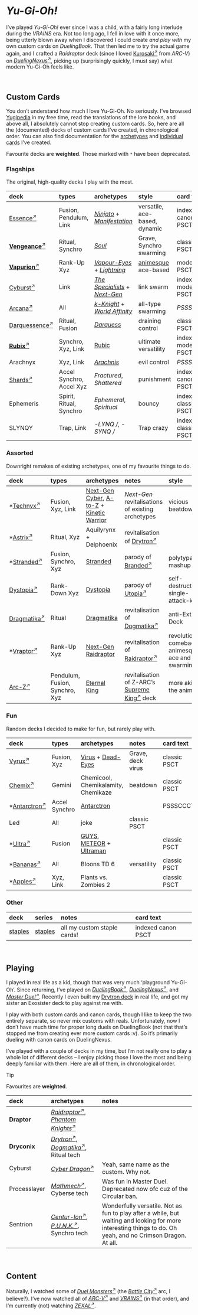 # *Yu-Gi-Oh!*
<!-- #SQUARK live!
| dest = yugioh
| shard = yugioh
-->

I’ve played *Yu-Gi-Oh!* ever since I was a child, with a fairly long interlude during the *VRAINS* era. Not too long ago, I fell in love with it once more, being utterly blown away when I discovered I could create *and play with* my own custom cards on *DuelingBook*. That then led me to try the actual game again, and I crafted a *Raidraptor* deck (since I loved [Kurosaki<sup>↗</sup>](https://yugipedia.com/wiki/Shay_Obsidian) from *ARC-V*) on [*DuelingNexus*<sup>↗</sup>](https://duelingnexus.com), picking up (surprisingly quickly, I must say) what modern Yu-Gi-Oh feels like.


<br>


## Custom Cards

You don’t understand how much I love Yu-Gi-Oh. No seriously. I’ve browsed [Yugipedia](https://yugipedia.com) in my free time, read the translations of the lore books, and above all, I absolutely cannot stop creating custom cards. So, here are all the (documented) decks of custom cards I’ve created, in chronological order. You can also find documentation for the [archetypes](archetypes) and [individual cards](cards) I’ve created.

Favourite decks are **weighted**. Those marked with `*` have been deprecated.

### Flagships
The original, high-quality decks I play with the most.

| deck | types | archetypes | style | card text | version |
| :--- | :---- | :--------- | :---- | :-------- | :------ |
| [Essence<sup>↗</sup>](https://duelingbook.com/deck?id=11724812) | Fusion, Pendulum, Link | [*Ninjato*](archetypes/Ninjato.md) + [*Manifestation*](Manifestation.md) | versatile, ace-based, dynamic | indexed canon PSCT | 5.0 |
| [**Vengeance**<sup>↗</sup>](https://duelingbook.com/deck?id=11423800) | Ritual, Synchro | [*Soul*](archetypes/Soul.md) | Grave, Synchro swarming | classic PSCT | 4.0 |
| [**Vapurion**<sup>↗</sup>](https://duelingbook.com/deck?id=11882083) | Rank-Up Xyz | [*Vapour-Eyes*](archetypes/Vapour-Eyes.md) + [*Lightning*](archetypes/Lightning.md) | [animesque](https://github.com/Sup2point0/Antarctica/blob/home/logistics/linque/dict.md#animesque 'anime-like') ace-based | modern PSCT | 3.0 |
| [Cyburst<sup>↗</sup>](https://duelingbook.com/deck?id=11997304) | Link | [*The Specialists*](archetypes/The%20Specialists.md) + [*Next-Gen*](archetypes/Next-Gen.md) | link swarm | indexed modern PSCT | 3.0 |
| [Arcana<sup>↗</sup>](https://duelingbook.com/deck?id=12012335) | All | [*k-Knight*](archetypes/k-Knight.md) + [*World Affinity*](archetypes/World%20Affinity.md) | all-type swarming | *PSSSCCCT* | 3.0 |
| [Darquessence<sup>↗</sup>](https://duelingbook.com/deck?id=12053993) | Ritual, Fusion | [*Darquess*](archetypes/Darquess.md) | draining control | classic PSCT | 3.0 |
| [**Rubix**<sup>↗</sup>](https://duelingbook.com/deck?id=12381789) | Synchro, Xyz, Link | [Rubic](archetypes/Rubic.md) | ultimate versatility | indexed modern PSCT | 1.0 |
| Arachnyx | Xyz, Link | [*Arachnis*](archetypes/Arachnis.md) | evil control | *PSSSCCCT* | 0.0 |
| [Shards<sup>↗</sup>](https://duelingbook.com/deck?id=14562468) | Accel Synchro, Accel Xyz | *Fractured*, *Shattered* | punishment | indexed canon PSCT | 1.0 |
| Ephemeris | Spirit, Ritual, Synchro | *Ephemeral*, *Spiritual* | bouncy | indexed classic PSCT | 0.0 |
| SLYNQY | Trap, Link | *-LYNQ /*, *-SYNQ /* | Trap crazy | indexed classic PSCT | 0.0 |

### Assorted
Downright remakes of existing archetypes, one of my favourite things to do.

| deck | types | archetypes | notes | style | card text |
| :--- | :---- | :--------- | :---- | :---- | :-------- |
| *[Technyx<sup>↗</sup>](https://duelingbook.com/deck?id=11617228) | Fusion, Xyz, Link | [Next-Gen](archetypes/Next-Gen.md) [Cyber](archetypes/Next-Gen%20Cyber%20Dragon.md), [A-to-Z](archetypes/Next-Gen%20A-to-Z.md) + [Kinetic Warrior](archetypes/Kinetic%20Warrior.md) | *Next-Gen* revitalisations of existing archetypes | vicious beatdown | |
| *[Astrix<sup>↗</sup>](https://duelingbook.com/deck?id=11963497) | Ritual, Xyz | Aquilyrynx + Delphoenix | revitalisation of [Drytron<sup>↗</sup>](https://yugipedia.com/wiki/Drytron) | | PSSSCCCT |
| *[Stranded<sup>↗</sup>](https://duelingbook.com/deck?id=12190377) | Fusion, Synchro, Xyz | [Stranded](archetypes/Stranded.md) | parody of [Branded<sup>↗</sup>](https://yugipedia.com/wiki/Branded) | polytypal mashup | PSSSCCCT |
| [Dystopia<sup>↗</sup>](https://duelingbook.com/deck?id=12502309) | Rank-Down Xyz | [Dystopia](archetypes/Dystopia.md) | parody of [Utopia<sup>↗</sup>](https://yugipedia.com/wiki/Utopia_(archetype)) | self-destruction, single-attack-kill | PSSSCCCT |
| [Dragmatika<sup>↗</sup>](https://duelingbook.com/deck?id=12753373) | Ritual | [Dragmatika](archetypes/Dragmatika.md) | revitalisation of [Dogmatika<sup>↗</sup>](https://yugipedia.com/wiki/Dogmatika) | anti-Extra Deck | PSSSCCCT |
| *[Vraptor<sup>↗</sup>](https://duelingbook.com/deck?id=12893390) | Rank-Up Xyz | [Next-Gen](archetypes/Next-Gen.md) [Raidraptor](archetypes/Next-Gen%20Raidraptor.md) | revitalisation of [Raidraptor<sup>↗</sup>](https://yugipedia.com/wiki/Raidraptor) | revolutionary comeback, animesque ace and swarming | PSSSCCCT |
| [Arc-Z<sup>↗</sup>](https://duelingbook.com/deck?id=12974231) | Pendulum, Fusion, Synchro, Xyz | [Eternal King](archetypes/.md) | revitalisation of Z-ARC’s [Supreme King<sup>↗</sup>](https://yugipedia.com/wiki/Supreme_King) deck | more akin to the anime | PSSSCCCT |

### Fun
Random decks I decided to make for fun, but rarely play with.

| deck | types | archetypes | notes | card text |
| :--- | :---- | :--------- | :---- | :-------- |
| [Vyrux<sup>↗</sup>](https://duelingbook.com/deck?id=11560225) | Fusion, Xyz | [Virus](archetypes/Virus.md) + [Dead-Eyes](archetypes/Dead-Eyes.md) | Grave, deck virus | classic PSCT |
| [Chemix<sup>↗</sup>](https://duelingbook.com/deck?id=12188545) | Gemini | Chemicool, Chemikalamity, Chemikaze | beatdown | classic PSCT |
| *[Antarctron<sup>↗</sup>](https://duelingbook.com/deck?id=12150091) | Accel Synchro | [Antarctron](archetypes/Antarctron.md) | | PSSSCCCT |
| Led | All | joke | classic PSCT |
| *[Ultra<sup>↗</sup>](https://duelingbook.com/deck?id=11509638) | Fusion | [GUYS](archetypes/GUYS.md), [METEOR](archetypes/METEOR.md) + [Ultraman](archetypes/Ultraman.md) | | classic PSCT |
| *[Bananas<sup>↗</sup>](https://duelingbook.com/deck?id=12097955) | All | Bloons TD 6 | versatility | classic PSCT |
| *[Apples<sup>↗</sup>](https://duelingbook.com/deck?id=11855890) | Xyz, Link | Plants vs. Zombies 2 | | classic PSCT |

### Other

| deck | series | notes | card text |
| :--- | :----- | :---- | :-------- |
| [staples](https://duelingbook.com/deck?id=12239205) | [staples](archetypes/staples.md) | all my custom staple cards! | indexed canon PSCT |


<br>


## Playing

I played in real life as a kid, though that was very much ‘playground Yu-Gi-Oh’. Since returning, I’ve played on [*DuelingBook*<sup>↗</sup>](https://duelingbook.com), [*DuelingNexus*<sup>↗</sup>](https://duelingnexus.com), and [*Master Duel*<sup>↗</sup>](https://www.konami.com/yugioh/masterduel). Recently I even built my [Drytron deck](dryconix.md) in real life, and got my sister an Exosister deck to play against me with.

I play with both custom cards and canon cards, though I like to keep the two entirely separate, so never mix customs with reals. Unfortunately, now I don’t have much time for proper long duels on DuelingBook (not that that’s stopped me from creating ever more custom cards :v). So it’s primarily dueling with canon cards on DuelingNexus.

I’ve played with a couple of decks in my time, but I’m not really one to play a whole lot of different decks – I enjoy picking those I love the most and being deeply familiar with them. Here are all of them, in chronological order.

> [!Tip]
> Favourites are **weighted**.

| deck | archetypes | notes |
| :--- | :--------- | :---- |
| **Draptor** | [*Raidraptor*<sup>↗</sup>](https://yugipedia.com/wiki/Raidraptor), [*Phantom Knights*<sup>↗</sup>](https://yugipedia.com/wiki/Phantom_Knights) | |
| **Dryconix** | [*Drytron*<sup>↗</sup>](https://yugipedia.com/wiki/Drytron), [*Dogmatika*<sup>↗</sup>](https://yugipedia.com/wiki/Dogmatika), Ritual tech | |
| Cyburst | [*Cyber Dragon*<sup>↗</sup>](https://yugipedia.com/wiki/Cyber_Dragon) | Yeah, same name as the custom. Why not. |
| Processlayer | [*Mathmech*<sup>↗</sup>](https://yugipedia.com/wiki/Mathmech), Cyberse tech | Was fun in Master Duel. Deprecated now ofc cuz of the Circular ban. |
| Sentrion | [*Centur-Ion*<sup>↗</sup>](https://yugipedia.com/wiki/Centur-Ion), [*P.U.N.K.*<sup>↗</sup>](https://yugipedia.com/wiki/P.U.N.K.), Synchro tech | Wonderfully versatile. Not as fun to play after a while, but waiting and looking for more interesting things to do. Oh yeah, and no Crimson Dragon. At all. |


<br>


## Content

Naturally, I watched some of [*Duel Monsters*<sup>↗</sup>](https://yugipedia.com/wiki/Yu-Gi-Oh!_(anime)) (the [*Battle City*<sup>↗</sup>](https://yugipedia.com/wiki/Battle_City_(disambiguation)) arc, I believe?). I’ve now watched all of [*ARC-V*<sup>↗</sup>](https://yugipedia.com/wiki/Yu-Gi-Oh!_ARC-V) and [*VRAINS*<sup>↗</sup>](https://yugipedia.com/wiki/Yu-Gi-Oh!_VRAINS) (in that order), and I’m currently (not) watching [*ZEXAL*<sup>↗</sup>](https://yugipedia.com/wiki/Yu-Gi-Oh!_ZEXAL).

<!-- #QUARK
EXPORT: yu-gi-oh/index
STYLE: auto
POLARITY: dark
-->
